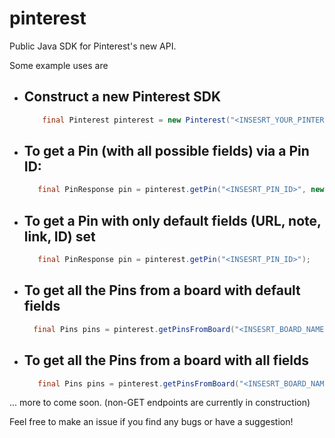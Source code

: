 # pinterest

Public Java SDK for Pinterest's new API.

Some example uses are

- Construct a new Pinterest SDK
  - 
   ```java 
       final Pinterest pinterest = new Pinterest("<INSESRT_YOUR_PINTEREST_ACCESS_TOKEN>");
    ```
    
- To get a Pin (with all possible fields) via a Pin ID:
  - 
   ```java 
      final PinResponse pin = pinterest.getPin("<INSESRT_PIN_ID>", new PinFields().setAll());
   ```
   
- To get a Pin with only default fields (URL, note, link, ID) set
  - 
    ```java
       final PinResponse pin = pinterest.getPin("<INSESRT_PIN_ID>");
    ```
    
- To get all the Pins from a board with default fields
  - 
    ```java 
      final Pins pins = pinterest.getPinsFromBoard("<INSESRT_BOARD_NAME>");
    ```
    
- To get all the Pins from a board with all fields
  - 
    ```java 
       final Pins pins = pinterest.getPinsFromBoard("<INSESRT_BOARD_NAME>", new PinFields().setAll());
    ```
  
... more to come soon. (non-GET endpoints are currently in construction)

Feel free to make an issue if you find any bugs or have a suggestion!  

